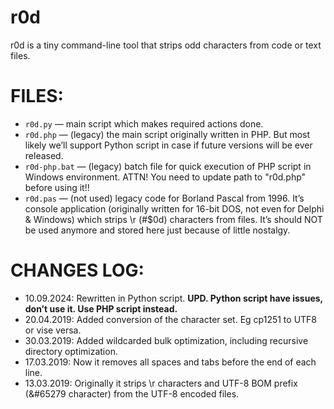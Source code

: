 # r0d
r0d is a tiny command-line tool that strips odd characters from code or text files.

# FILES:
 * `r0d.py` — main script which makes required actions done.
 * `r0d.php` — (legacy) the main script originally written in PHP. But most likely we’ll support Python script in case if future versions will be ever released.
 * `r0d-php.bat` — (legacy) batch file for quick execution of PHP script in Windows environment. ATTN! You need to update path to "r0d.php" before using it!!
 * `r0d.pas` — (not used) legacy code for Borland Pascal from 1996. It’s console application (originally written for 16-bit DOS, not even for Delphi & Windows) which strips \r (#$0d) characters from files. It’s should NOT be used anymore and stored here just because of little nostalgy.

# CHANGES LOG:
  * 10.09.2024: Rewritten in Python script. <b>UPD. Python script have issues, don’t use it. Use PHP script instead.</b>
  * 20.04.2019: Added conversion of the character set. Eg cp1251 to UTF8 or vise versa.
  * 30.03.2019: Added wildcarded bulk optimization, including recursive directory optimization.
  * 17.03.2019: Now it removes all spaces and tabs before the end of each line.
  * 13.03.2019: Originally it strips \r characters and UTF-8 BOM prefix (&#65279 character) from the UTF-8 encoded files.
